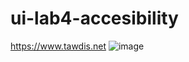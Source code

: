 # ui-lab4-accesibility
https://www.tawdis.net
![image](https://user-images.githubusercontent.com/13708100/169242365-b2f50c1b-7abb-4bd2-879e-fa75bbee2cf9.png)
